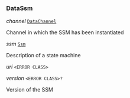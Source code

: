

### DataSsm  
  
<article>

*channel* [`DataChannel`](#datachannel) 

Channel in which the SSM has been instantiated

</article>
<article>

*ssm* [`Ssm`](/docs/ssm-chaincode-models--page#signing-state-machine) 

Description of a state machine

</article>
<article>

*uri* `<ERROR CLASS>` 

</article>
<article>

*version* `<ERROR CLASS>?` 

Version of the SSM

</article>

